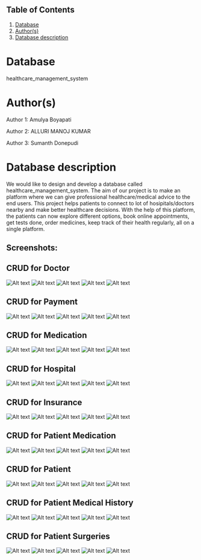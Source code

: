 ## Table of Contents
1. [Database](#database)
1. [Author(s)](#author)
1. [Database description](#description)

# Database
healthcare_management_system

# Author(s)
Author 1: Amulya Boyapati

Author 2: ALLURI MANOJ KUMAR

Author 3: Sumanth Donepudi

# Database description
We would like to design and develop a database called healthcare_management_system. The aim of our project is to make an platform where we can give professional healthcare/medical advice to the end users. This project helps patients to connect to lot of hosipitals/doctors nearby and make better healthcare decisions. With the help of this platform, the patients can now explore different options, book online appointments, get tests done, order medicines, keep track of their health regularly, all on a single platform.



## Screenshots:

## CRUD for Doctor
![Alt text](/screenshots/DoctorEntity.png?raw=true)
![Alt text](/screenshots/DoctorCreate.png?raw=true)
![Alt text](/screenshots/DoctorRead.png?raw=true)
![Alt text](/screenshots/UpdateDoctor.png?raw=true)
![Alt text](/screenshots/DoctorDelete.png?raw=true)

## CRUD for Payment
![Alt text](/screenshots/PaymentEntity.png?raw=true)
![Alt text](/screenshots/PaymentCreate.png?raw=true)
![Alt text](/screenshots/PaymentRead.png?raw=true)
![Alt text](/screenshots/PaymentUpdate.png?raw=true)
![Alt text](/screenshots/PaymentDelete.png?raw=true)

## CRUD for Medication
![Alt text](/screenshots/MedicationEntity.png?raw=true)
![Alt text](/screenshots/MedicationCreate.png?raw=true)
![Alt text](/screenshots/MedicationRead.png?raw=true)
![Alt text](/screenshots/MedicationUpdate.png?raw=true)
![Alt text](/screenshots/MedicationDelete.png?raw=true)

## CRUD for Hospital
![Alt text](/screenshots/hospital.PNG?raw=true)
![Alt text](/screenshots/hospital_create.PNG?raw=true)
![Alt text](/screenshots/hospital_read.PNG?raw=true)
![Alt text](/screenshots/hospital_update.PNG?raw=true)
![Alt text](/screenshots/hospital_delete.PNG?raw=true)

## CRUD for Insurance
![Alt text](/screenshots/insurance.PNG?raw=true)
![Alt text](/screenshots/insurance_create.PNG?raw=true)
![Alt text](/screenshots/insurance_read.PNG?raw=true)
![Alt text](/screenshots/insurance_update.PNG?raw=true)
![Alt text](/screenshots/insurance_delete.PNG?raw=true)

## CRUD for Patient Medication
![Alt text](/screenshots/patient_medication.PNG?raw=true)
![Alt text](/screenshots/patient_medication_create.PNG?raw=true)
![Alt text](/screenshots/patient_medication_read.PNG?raw=true)
![Alt text](/screenshots/patient_medication_update.PNG?raw=true)
![Alt text](/screenshots/patient_medication_delete.PNG?raw=true)

## CRUD for Patient
![Alt text](/screenshots/Patient.PNG?raw=true)
![Alt text](/screenshots/PatientCreate.PNG?raw=true)
![Alt text](/screenshots/PatientRead.PNG?raw=true)
![Alt text](/screenshots/PatientUpdate.PNG?raw=true)
![Alt text](/screenshots/PatientDelete.PNG?raw=true)

## CRUD for Patient Medical History
![Alt text](/screenshots/MedicalHistory.PNG?raw=true)
![Alt text](/screenshots/MedicalHistoryCreate.PNG?raw=true)
![Alt text](/screenshots/MedicalHistoryRead.PNG?raw=true)
![Alt text](/screenshots/MedicalHistoryUpdate.PNG?raw=true)
![Alt text](/screenshots/MedicalHistoryDelete.PNG?raw=true)

## CRUD for Patient Surgeries
![Alt text](/screenshots/PatientSurgeries.PNG?raw=true)
![Alt text](/screenshots/PatientSurgeriesCreate.PNG?raw=true)
![Alt text](/screenshots/PatientSurgeriesRead.PNG?raw=true)
![Alt text](/screenshots/PatientSurgeriesUpdate.PNG?raw=true)
![Alt text](/screenshots/PatientSurgeriesDelete.PNG?raw=true)
